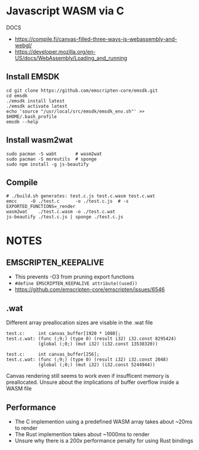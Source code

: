 # Javascript WASM via C
DOCS
- https://compile.fi/canvas-filled-three-ways-js-webassembly-and-webgl/
- https://developer.mozilla.org/en-US/docs/WebAssembly/Loading_and_running


## Install EMSDK
```
cd git clone https://github.com/emscripten-core/emsdk.git
cd emsdk
./emsdk install latest
./emsdk activate latest
echo 'source "/usr/local/src/emsdk/emsdk_env.sh"' >> $HOME/.bash_profile
emsdk --help
```

## Install wasm2wat
```
sudo pacman -S wabt       # wasm2wat
sudo pacman -S moreutils  # sponge
sudo npm install -g js-beautify
```

## Compile
```
# ./build.sh generates: test.c.js test.c.wasm test.c.wat
emcc     -O ./test.c      -o ./test.c.js  # -s EXPORTED_FUNCTIONS=_render
wasm2wat    ./test.c.wasm -o ./test.c.wat
js-beautify ./test.c.js | sponge ./test.c.js
```

# NOTES

## EMSCRIPTEN_KEEPALIVE
- This prevents -O3 from pruning export functions
- `#define EMSCRIPTEN_KEEPALIVE attribute((used))`
- https://github.com/emscripten-core/emscripten/issues/6546

## .wat

Different array preallocation sizes are visable in the .wat file 
```
test.c:     int canvas_buffer[1920 * 1080];  
test.c.wat: (func (;9;) (type 0) (result i32) i32.const 8295424) 
            (global (;0;) (mut i32) (i32.const 13538320))

test.c:     int canvas_buffer[256];
test.c.wat: (func (;9;) (type 0) (result i32) i32.const 2048)    
            (global (;0;) (mut i32) (i32.const 5244944))
```

Canvas rendering still seems to work even if insufficent memory is preallocated.
Unsure about the implications of buffer overflow inside a WASM file

## Performance 

- The C implemention using a predefined WASM array takes about ~20ms to render
- The Rust implemention takes about ~1000ms to render
- Unsure why there is a 200x performance penalty for using Rust bindings 
